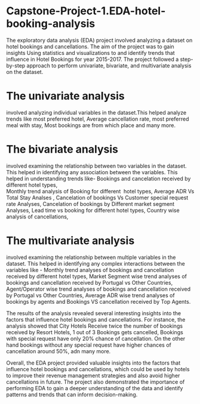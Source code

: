 # Capstone-Project-1.EDA-hotel-booking-analysis
The exploratory data analysis (EDA) project involved analyzing a dataset on hotel bookings and cancellations. The aim of the project was to gain insights Using statistics and visualizations to and identify trends that influence in Hotel Bookings for year 2015-2017. The project followed a step-by-step approach to perform univariate, bivariate, and multivariate analysis on the dataset.

# The univariate analysis
involved analyzing individual variables in the dataset.This helped analyze trends like most preferred hotel, Average cancellation rate, most preferred meal with stay, Most bookings are from which place and many more.

# The bivariate analysis
involved examining the relationship between two variables in the dataset. This helped in identifying any association between the variables. This helped in understanding trends like-
Bookings and cancelation received by different hotel types,
Monthly trend analysis of Booking for different  hotel types,
Average ADR Vs Total Stay Analses ,
Cancelation of bookings Vs Customer special request rate Analyses,
Cancelation of bookings by Different market segment Analyses,
Lead time vs booking for different hotel types,
Country wise analysis of cancellations,

# The multivariate analysis
involved examining the relationship between multiple variables in the dataset. This helped in identifying any complex interactions between the variables like -
Monthly trend analyses of bookings and cancellation received by
different hotel types,
Market Segment wise trend analyses of bookings and cancellation received by Portugal vs Other Countries,
Agent/Operator wise trend analyses of bookings and cancellation received by Portugal vs Other Countries,
Average ADR wise trend analyses of bookings by agents and Bookings VS cancellation received by Top Agents. 


The results of the analysis revealed several interesting insights into the factors that influence hotel bookings and cancellations. For instance, the analysis showed that City Hotels Receive twice the number of bookings received by Resort Hotels, 1 out of 3 Bookings gets cancelled, Bookings with special request have only 20% chance of cancellation. On the other hand bookings without any special request have higher chances of cancellation around 50%, adn many more.

Overall, the EDA project provided valuable insights into the factors that influence hotel bookings and cancellations, which could be used by hotels to improve their revenue management strategies and also avoid higher cancellations in future. The project also demonstrated the importance of performing EDA to gain a deeper understanding of the data and identify patterns and trends that can inform decision-making.
